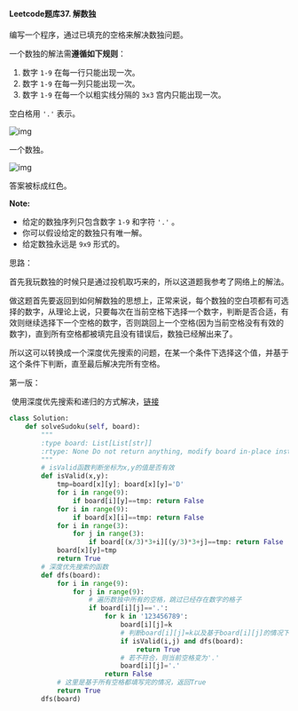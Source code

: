 #### Leetcode题库37. 解数独

编写一个程序，通过已填充的空格来解决数独问题。

一个数独的解法需**遵循如下规则**：

1. 数字 `1-9` 在每一行只能出现一次。
2. 数字 `1-9` 在每一列只能出现一次。
3. 数字 `1-9` 在每一个以粗实线分隔的 `3x3` 宫内只能出现一次。

空白格用 `'.'` 表示。

![img](http://upload.wikimedia.org/wikipedia/commons/thumb/f/ff/Sudoku-by-L2G-20050714.svg/250px-Sudoku-by-L2G-20050714.svg.png)

一个数独。

![img](http://upload.wikimedia.org/wikipedia/commons/thumb/3/31/Sudoku-by-L2G-20050714_solution.svg/250px-Sudoku-by-L2G-20050714_solution.svg.png)

答案被标成红色。

**Note:**

- 给定的数独序列只包含数字 `1-9` 和字符 `'.'` 。
- 你可以假设给定的数独只有唯一解。
- 给定数独永远是 `9x9` 形式的。

思路：

​	首先我玩数独的时候只是通过投机取巧来的，所以这道题我参考了网络上的解法。

​	做这题首先要返回到如何解数独的思想上，正常来说，每个数独的空白项都有可选择的数字，从理论上说，只要每次在当前空格下选择一个数字，判断是否合适，有效则继续选择下一个空格的数字，否则跳回上一个空格(因为当前空格没有有效的数字)，直到所有空格都被填完且没有错误后，数独已经解出来了。

​	所以这可以转换成一个深度优先搜索的问题，在某一个条件下选择这个值，并基于这个条件下判断，直至最后解决完所有空格。

第一版：

​	使用深度优先搜索和递归的方式解决，[链接](https://www.cnblogs.com/zuoyuan/p/3770271.html)

```python
class Solution:
    def solveSudoku(self, board):
        """
        :type board: List[List[str]]
        :rtype: None Do not return anything, modify board in-place instead.
        """
        # isValid函数判断坐标为x,y的值是否有效
        def isValid(x,y):
            tmp=board[x][y]; board[x][y]='D'
            for i in range(9):
                if board[i][y]==tmp: return False
            for i in range(9):
                if board[x][i]==tmp: return False
            for i in range(3):
                for j in range(3):
                    if board[(x/3)*3+i][(y/3)*3+j]==tmp: return False
            board[x][y]=tmp
            return True
        # 深度优先搜索的函数
        def dfs(board):
            for i in range(9):
                for j in range(9):
                    # 遍历数独中所有的空格，跳过已经存在数字的格子
                    if board[i][j]=='.':
                        for k in '123456789':
                            board[i][j]=k
                            # 判断board[i][j]=k以及基于board[i][j]的情况下的继续搜索是否符合
                            if isValid(i,j) and dfs(board):
                                return True
                            # 若不符合，则当前空格变为'.'
                            board[i][j]='.'
                        return False
            # 这里是基于所有空格都填写完的情况，返回True
            return True
        dfs(board)
```

